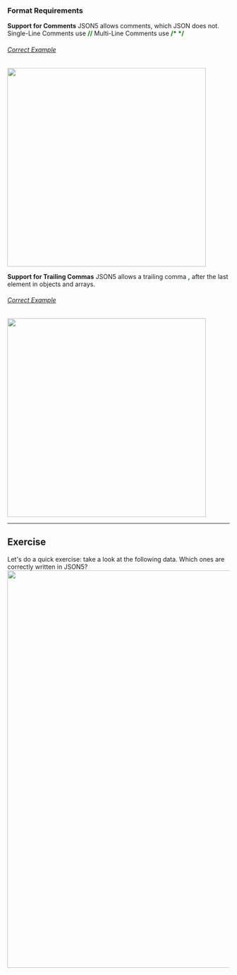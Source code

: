 ### Format Requirements

**Support for Comments**
JSON5 allows comments, which JSON does not.
Single-Line Comments use  <strong style="color:green;">//</strong>
Multi-Line Comments use  <strong style="color:green;">/* */</strong>
###### <u>Correct Example</u> 
   <img src="./assets/tutorial/json5/json5_comments.png" width="450px" height="auto">
<br>


**Support for Trailing Commas**
JSON5 allows a trailing comma <strong style="color:green;">,</strong> after the last element in objects and arrays.
###### <u>Correct Example</u> 
   <img src="./assets/tutorial/json5/json5_commas.png" width="450px" height="auto">
<br>


-------------------------------
## Exercise
Let's do a quick exercise: take a look at the following data. Which ones are correctly written in JSON5?
<img src="./assets/tutorial/json5/json5_quiz_2.png" width="900px" height="auto">